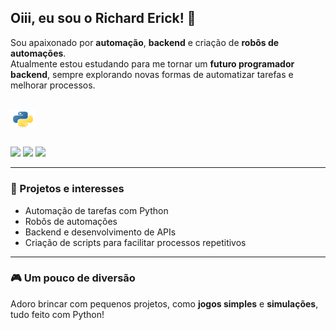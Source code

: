 ## Oiii, eu sou o Richard Erick! 👋

Sou apaixonado por **automação**, **backend** e criação de **robôs de automações**.  
Atualmente estou estudando para me tornar um **futuro programador backend**, sempre explorando novas formas de automatizar tarefas e melhorar processos.

<div style="display: inline_block"><br>
  <img align="center" alt="Richard-Python" height="30" width="40" src="https://raw.githubusercontent.com/devicons/devicon/master/icons/python/python-original.svg">
</div>

##

<div> 
  <a href="https://www.linkedin.com/feed/" target="_blank"><img src="https://img.shields.io/badge/-LinkedIn-%230077B5?style=for-the-badge&logo=linkedin&logoColor=white" target="_blank"></a>
  <a href = "mailto:seuemail@gmail.com"><img src="https://img.shields.io/badge/-Gmail-%23333?style=for-the-badge&logo=gmail&logoColor=white" target="_blank"></a>
  <a href="https://www.twitch.tv/" target="_blank"><img src="https://img.shields.io/badge/Twitch-9146FF?style=for-the-badge&logo=twitch&logoColor=white" target="_blank"></a> 
</div>

---

### 🐍 Projetos e interesses

- Automação de tarefas com Python  
- Robôs de automações  
- Backend e desenvolvimento de APIs  
- Criação de scripts para facilitar processos repetitivos  

---

### 🎮 Um pouco de diversão

Adoro brincar com pequenos projetos, como **jogos simples** e **simulações**, tudo feito com Python! 
